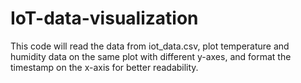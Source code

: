 # IoT-data-visualization
This code will read the data from iot_data.csv, plot temperature and humidity data on the same plot with different y-axes, and format the timestamp on the x-axis for better readability.
